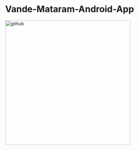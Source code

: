 # Vande-Mataram-Android-App


<img src='https://user-images.githubusercontent.com/58518440/141644859-8a7e74aa-34a5-4d97-b34d-6557914b5775.jpg' alt='github' height='400'>
